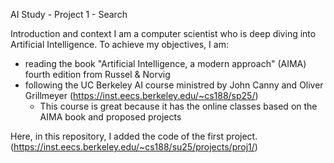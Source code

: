 AI Study - Project 1 - Search

Introduction and context
I am a computer scientist who is deep diving into Artificial Intelligence. 
To achieve my objectives, I am:
- reading the book "Artificial Intelligence, a modern approach" (AIMA) fourth edition from Russel & Norvig
- following the UC Berkeley AI course ministred by John Canny and Oliver Grillmeyer (https://inst.eecs.berkeley.edu/~cs188/sp25/)
  - This course is great because it has the online classes based on the AIMA book and proposed projects

Here, in this repository, I added the code of the first project. (https://inst.eecs.berkeley.edu/~cs188/su25/projects/proj1/)
